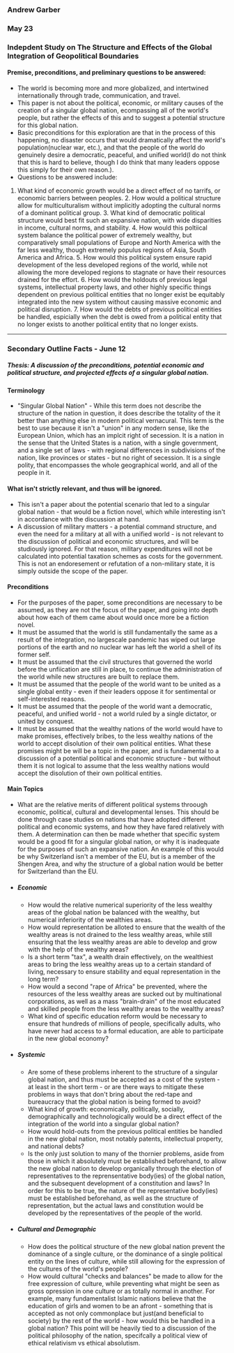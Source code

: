 ### Andrew Garber
### May 23
### Indepdent Study on The Structure and Effects of the Global Integration of Geopolitical Boundaries 

#### Premise, preconditions, and preliminary questions to be answered:
 - The world is becoming more and more globalized, and intertwined internationally through trade, communication, and travel.
 - This paper is not about the political, economic, or military causes of the creation of a singular global nation, ecompassing all of the world's people, but rather the effects of this and to suggest a potential structure for this global nation.
 - Basic preconditions for this exploration are that in the process of this happening, no disaster occurs that would dramatically affect the world's population(nuclear war, etc.), and that the people of the world do genuinely desire a democratic, peaceful, and unified world(I do not think that this is hard to believe, though I do think that many leaders oppose this simply for their own reason.).
 - Questions to be answered include: 
  1. What kind of economic growth would be a direct effect of no tarrifs, or economic barriers between peoples. 
	2. How would a political structure allow for multiculturalism without implicitly adopting the cultural norms of a dominant political group.
	3. What kind of democratic political structure would best fit such an expansive nation, with wide disparities in income, cultural norms, and stability.
	4. How would this poltiical system balance the political power of extremely wealthy, but comparatively small populations of Europe and North America with the far less wealthy, though extremely populus regions of Asia, South America and Africa.
	5. How would this political system ensure rapid development of the less developed regions of the world, while not allowing the more developed regions to stagnate or have their resources drained for the effort.
	6. How would the holdouts of previous legal systems, intellectual property laws, and other highly specific things dependent on previous political entities that no longer exist be equitably integrated into the new system without causing massive economic and political disruption.
	7. How would the debts of previous political entities be handled, espicially when the debt is owed from a political entity that no longer exists to another political entity that no longer exists.


-----

### **Secondary Outline Facts - June 12**

##### **Thesis**: A discussion of the preconditions, potential economic and political structure, and projected effects of a singular global nation.

#### **Terminology**
 - "Singular Global Nation" - While this term does not describe the structure of the nation in question, it does describe the totality of the it better than anything else in modern political vernacural. This term is the best to use because it isn't a "union" in any modern sense, like the European Union, which has an implcit right of secession. It is a nation in the sense that the United States is a nation, with a single government, and a single set of laws - with regional differences in subdivisions of the nation, like provinces or states - but no right of secession. It is a single polity, that encompasses the whole geographical world, and all of the people in it.


#### **What isn't strictly relevant, and thus will be ignored.**
 - This isn't a paper about the potential scenario that led to a singular global nation - that would be a fiction novel, which while interesting isn't in accordance with the discussion at hand.
 - A discussion of military matters - a potential command structure, and even the need for a military at all with a unified world - is not relevant to the discussion of political and economic structures, and will be studiously ignored. For that reason, military expenditures will not be calculated into potential taxation schemes as costs for the government. This is not an endoresement or refutation of a non-military state, it is simply outside the scope of the paper.

#### **Preconditions**
 - For the purposes of the paper, some preconditions are necessary to be assumed, as they are not the focus of the paper, and going into depth about how each of them came about would once more be a fiction novel.
 - It must be assumed that the world is still fundamentally the same as a result of the integration, no largescale pandemic has wiped out large portions of the earth and no nuclear war has left the world a shell of its former self.
 - It must be assumed that the civil structures that governed the world before the unfiication are still in place, to continue the administration of the world while new structures are built to replace them.
 - It must be assumed that the people of the world want to be united as a single global entity - even if their leaders oppose it for sentimental or self-interested reasons. 
 - It must be assumed that the people of the world want a democratic, peaceful, and unified world - not a world ruled by a single dictator, or united by conquest.
 - It must be assumed that the wealthy nations of the world would have to make promises, effectively bribes, to the less wealthy nations of the world to accept disolution of their own political entities. What these promises might be will be a topic in the paper, and is fundamental to a discussion of a potential political and economic structure - but without them it is not logical to assume that the less wealthy nations would accept the disolution of their own political entities.
  
#### **Main Topics**
 - What are the relative merits of different political systems throough economic, political, cultural and developmental lenses. This should be done through case studies on nations that have adopted different political and economic systems, and how they have fared relatively with them. A determination can then be made whether that specific system would be a good fit for a singular global nation, or why it is inadequate for the purposes of such an expansive nation. An example of this would be why Switzerland isn't a member of the EU, but is a member of the Shengen Area, and why the structure of a global nation would be better for Switzerland than the EU.
 - ##### **Economic**
   - How would the relative numerical superiority of the less wealthy areas of the global nation be balanced with the wealthy, but numerical inferiority of the wealthies areas. 
   - How would representation be alloted to ensure that the wealth of the wealthy areas is not drained to the less wealthy areas, while still ensuring that the less wealthy areas are able to develop and grow with the help of the wealthy areas?
   - Is a short term "tax", a wealth drain effectively, on the wealthiest areas to bring the less wealthy areas up to a certain standard of living, necessary to ensure stability and equal representation in the long term?
   - How would a second "rape of Africa" be prevented, where the resources of the less wealthy areas are sucked out by multinational corporations, as well as a mass "brain-drain" of the most educated and skilled people from the less wealthy areas to the wealthy areas? 
   - What kind of specific education reform would be necessary to ensure that hundreds of millions of people, specifically adults, who have never had access to a formal education, are able to participate in the new global economy?
 - ##### **Systemic**
   - Are some of these problems inherent to the structure of a singular global nation, and thus must be accepted as a cost of the system - at least in the short term - or are there ways to mitigate these problems in ways that don't bring about the red-tape and bureaucracy that the global nation is being formed to avoid?
   - What kind of growth: economically, politically, socially, demographically and technologically would be a direct effect of the integration of the world into a singular global nation?
   - How would hold-outs from the previous political entities be handled in the new global nation, most notably patents, intellectual property, and national debts?
   - Is the only just solution to many of the thornier problems, aside from those in which it absolutely must be established beforehand, to allow the new global nation to develop organically through the election of representatives to the reprensentative body(ies) of the global nation, and the subsequent development of a constitution and laws? In order for this to be true, the nature of the representative body(ies) must be established beforehand, as well as the structure of representation, but the actual laws and constitution would be developed by the representatives of the people of the world.
 - ##### **Cultural and Demographic**
   - How does the political structure of the new global nation prevent the dominance of a single culture, or the dominance of a single political entity on the lines of culture, while still allowing for the expression of the cultures of the world's people?
   - How would cultural "checks and balances" be made to allow for the free expression of culture, while preventing what might be seen as gross opression in one culture or as totally normal in another. For example, many fundamentalist Islamic nations believe that the education of girls and women to be an afront - something that is accepted as not only commonplace but just(and beneficial to society) by the rest of the world - how would this be handled in a global nation? This point will be heavily tied to a discussion of the political philosophy of the nation, specifcally a political view of ethical relativism vs ethical absolutism.